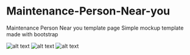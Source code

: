 # Maintenance-Person-Near-you
Maintenance Person Near you template page
Simple mockup template made with bootstrap 

![alt text](https://i.ibb.co/D5n6h6M/fist-Scrnsht.png)
![alt text](https://i.ibb.co/ZHsmYk7/scnd-Scrnsht.png)
![alt text](https://i.ibb.co/YQKsM2D/thirdscrnsht.png) 
